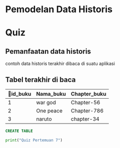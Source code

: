 
# Pemodelan Data Historis

# Quiz
## Pemanfaatan data historis
contoh data historis terakhir dibaca di suatu aplikasi
## Tabel terakhir di baca
|🔑id_buku|Nama_buku|Chapter_buku|
|---|---|---|
|1|war god|Chapter-56|
|2|One peace|Chapter-786|
|3|naruto|chapter-34|

```sql
CREATE TABLE
```
```python
print("Quiz Pertemuan 7")
